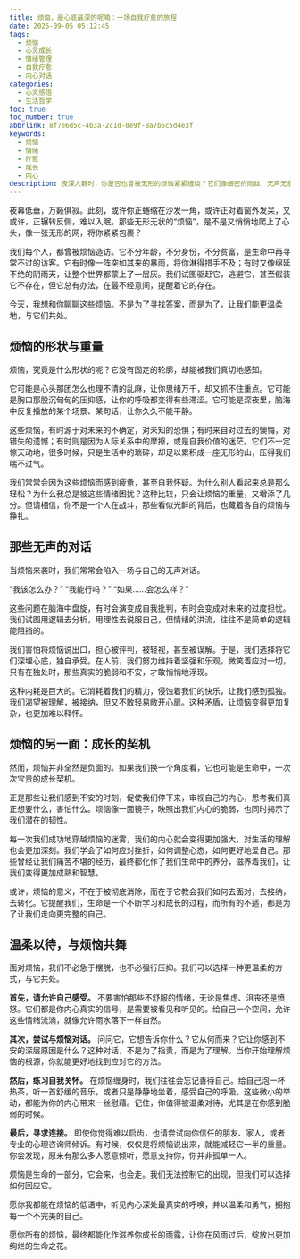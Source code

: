 ```yaml
---
title: 烦恼，是心底最深的呢喃：一场自我疗愈的旅程
date: 2025-09-05 05:12:45
tags:
  - 烦恼
  - 心灵成长
  - 情绪管理
  - 自我疗愈
  - 内心对话
categories:
  - 心灵感悟
  - 生活哲学
toc: true
toc_number: true
abbrlink: 8f7e6d5c-4b3a-2c1d-0e9f-8a7b6c5d4e3f
keywords:
  - 烦恼
  - 情绪
  - 疗愈
  - 成长
  - 内心
description: 夜深人静时，你是否也曾被无形的烦恼紧紧缠绕？它们像细密的雨丝，无声无息地浸润心田，又像沉重的石块，压得人喘不过气。这篇文章，不讲故事，只与你一同探寻烦恼的本质，感受它带来的重量，并学习如何温柔地与它共处，最终发现，那些看似阻碍的烦恼，或许正是我们内心深处，通往更广阔自我的指引之光。
---
```


夜幕低垂，万籁俱寂。此刻，或许你正蜷缩在沙发一角，或许正对着窗外发呆，又或许，正辗转反侧，难以入眠。那些无形无状的“烦恼”，是不是又悄悄地爬上了心头，像一张无形的网，将你紧紧包裹？

我们每个人，都曾被烦恼造访。它不分年龄，不分身份，不分贫富，是生命中再寻常不过的访客。它有时像一阵突如其来的暴雨，将你淋得措手不及；有时又像绵延不绝的阴雨天，让整个世界都蒙上了一层灰。我们试图驱赶它，逃避它，甚至假装它不存在，但它总有办法，在最不经意间，提醒着它的存在。

今天，我想和你聊聊这些烦恼。不是为了寻找答案，而是为了，让我们能更温柔地，与它们共处。

## 烦恼的形状与重量

烦恼，究竟是什么形状的呢？它没有固定的轮廓，却能被我们真切地感知。

它可能是心头那团怎么也理不清的乱麻，让你思绪万千，却又抓不住重点。它可能是胸口那股沉甸甸的压抑感，让你的呼吸都变得有些滞涩。它可能是深夜里，脑海中反复播放的某个场景、某句话，让你久久不能平静。

这些烦恼，有时源于对未来的不确定，对未知的恐惧；有时来自对过去的懊悔，对错失的遗憾；有时则是因为人际关系中的摩擦，或是自我价值的迷茫。它们不一定惊天动地，很多时候，只是生活中的琐碎，却足以累积成一座无形的山，压得我们喘不过气。

我们常常会因为这些烦恼而感到疲惫，甚至自我怀疑。为什么别人看起来总是那么轻松？为什么我总是被这些情绪困扰？这种比较，只会让烦恼的重量，又增添了几分。但请相信，你不是一个人在战斗，那些看似光鲜的背后，也藏着各自的烦恼与挣扎。

## 那些无声的对话

当烦恼来袭时，我们常常会陷入一场与自己的无声对话。

“我该怎么办？”
“我能行吗？”
“如果……会怎么样？”

这些问题在脑海中盘旋，有时会演变成自我批判，有时会变成对未来的过度担忧。我们试图用逻辑去分析，用理性去说服自己，但情绪的洪流，往往不是简单的逻辑能阻挡的。

我们害怕将烦恼说出口，担心被评判，被轻视，甚至被误解。于是，我们选择将它们深埋心底，独自承受。在人前，我们努力维持着坚强和乐观，微笑着应对一切，只有在独处时，那些真实的脆弱和不安，才敢悄悄地浮现。

这种内耗是巨大的。它消耗着我们的精力，侵蚀着我们的快乐，让我们感到孤独。我们渴望被理解，被接纳，但又不敢轻易敞开心扉。这种矛盾，让烦恼变得更加复杂，也更加难以释怀。

## 烦恼的另一面：成长的契机

然而，烦恼并非全然是负面的。如果我们换一个角度看，它也可能是生命中，一次次宝贵的成长契机。

正是那些让我们感到不安的时刻，促使我们停下来，审视自己的内心，思考我们真正想要什么，害怕什么。烦恼像一面镜子，映照出我们内心的脆弱，也同时揭示了我们潜在的韧性。

每一次我们成功地穿越烦恼的迷雾，我们的内心就会变得更加强大，对生活的理解也会更加深刻。我们学会了如何应对挫折，如何调整心态，如何更好地爱自己。那些曾经让我们痛苦不堪的经历，最终都化作了我们生命中的养分，滋养着我们，让我们变得更加成熟和智慧。

或许，烦恼的意义，不在于被彻底消除，而在于它教会我们如何去面对，去接纳，去转化。它提醒我们，生命是一个不断学习和成长的过程，而所有的不适，都是为了让我们走向更完整的自己。

## 温柔以待，与烦恼共舞

面对烦恼，我们不必急于摆脱，也不必强行压抑。我们可以选择一种更温柔的方式，与它共处。

**首先，请允许自己感受。** 不要害怕那些不舒服的情绪，无论是焦虑、沮丧还是愤怒。它们都是你内心真实的信号，是需要被看见和听见的。给自己一个空间，允许这些情绪流淌，就像允许雨水落下一样自然。

**其次，尝试与烦恼对话。** 问问它，它想告诉你什么？它从何而来？它让你感到不安的深层原因是什么？这种对话，不是为了指责，而是为了理解。当你开始理解烦恼的根源，你就能更好地找到应对它的方法。

**然后，练习自我关怀。** 在烦恼缠身时，我们往往会忘记善待自己。给自己泡一杯热茶，听一首舒缓的音乐，或者只是静静地坐着，感受自己的呼吸。这些微小的举动，都能为你的内心带来一丝慰藉。记住，你值得被温柔对待，尤其是在你感到脆弱的时候。

**最后，寻求连接。** 即使你觉得难以启齿，也请尝试向你信任的朋友、家人，或者专业的心理咨询师倾诉。有时候，仅仅是将烦恼说出来，就能减轻它一半的重量。你会发现，原来有那么多人愿意倾听，愿意支持你，你并非孤单一人。

烦恼是生命的一部分，它会来，也会走。我们无法控制它的出现，但我们可以选择如何回应它。

愿你我都能在烦恼的低语中，听见内心深处最真实的呼唤，并以温柔和勇气，拥抱每一个不完美的自己。

愿你所有的烦恼，最终都能化作滋养你成长的雨露，让你在风雨过后，绽放出更加绚烂的生命之花。
